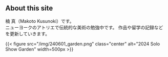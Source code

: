 ## About this site

楠 真（Makoto Kusunoki）です。  
ニューヨークのアトリエで伝統的な美術の勉強中です。
作品や留学の記録などを更新していきます。

{{< figure src="/img/240601_garden.png" class="center" alt="2024 Solo Show Garden" width=500px >}}